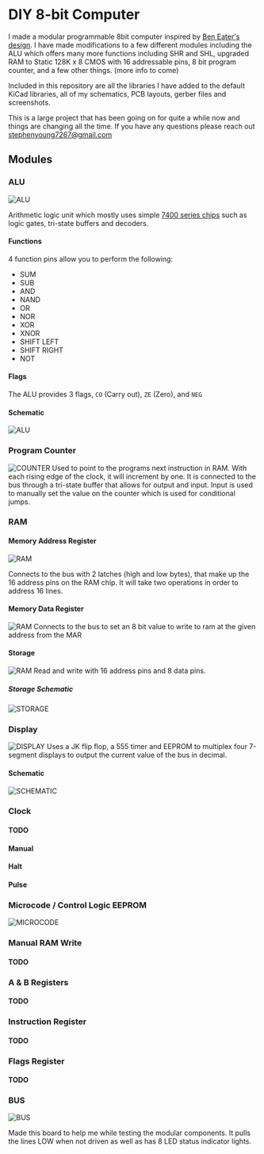 # DIY 8-bit Computer

I made a modular  programmable 8bit computer inspired by [Ben Eater's design](https://github.com/beneater). I have made modifications to a few different modules including the ALU which offers many more functions including SHR and SHL, upgraded RAM to Static 128K x 8 CMOS with 16 addressable pins, 8 bit program counter, and a few other things. 
(more info to come)

Included in this repository are all the libraries I have added to the default KiCad libraries, all of my schematics, PCB layouts, gerber files and screenshots.

This is a large project that has been going on for quite a while now and things are changing all the time. If you have any questions please reach out stephenyoung7267@gmail.com


## Modules

### ALU
![ALU](https://github.com/theWickedWebDev/8-bit-computer/blob/master/ALU/alu.png?raw=true)

Arithmetic logic unit which mostly uses simple [7400 series chips](https://www.futurlec.com/IC74LS00Series.shtml) such as logic gates, tri-state buffers and decoders.

#### Functions
4 function pins allow you to perform the following:
- SUM
- SUB
- AND
- NAND
- OR
- NOR
- XOR
- XNOR
- SHIFT LEFT
- SHIFT RIGHT
- NOT

#### Flags
The ALU provides 3 flags, `CO` (Carry out), `ZE` (Zero), and `NEG`

#### Schematic
![ALU](https://github.com/theWickedWebDev/8-bit-computer/blob/master/ALU/alu-sch.png?raw=true)

### Program Counter
![COUNTER](https://github.com/theWickedWebDev/8-bit-computer/blob/master/COUNTER/counter.png?raw=true)
Used to point to the programs next instruction in RAM. With each rising edge of the clock, it will increment by one. It is connected to the bus through a tri-state buffer that allows for output and input. Input is used to manually set the value on the counter which is used for conditional jumps.
  
### RAM
#### Memory Address Register
![RAM](https://github.com/theWickedWebDev/8-bit-computer/blob/master/MEMORY_ADDRESS_REGISTER/mar.png?raw=true)

Connects to the bus with 2 latches (high and low bytes), that make up the 16 address pins on the RAM chip. It will take two operations in order to address 16 lines.

#### Memory Data Register
![RAM](https://github.com/theWickedWebDev/8-bit-computer/blob/master/RAM_DATA_REGISTER/ram_data_reg.png?raw=true)
Connects to the bus to set an 8 bit value to write to ram at the given address from the MAR

#### Storage
![RAM](https://github.com/theWickedWebDev/8-bit-computer/blob/master/RAM/ram-3d.png)
Read and write with 16 address pins and 8 data pins.
##### Storage Schematic
![STORAGE](https://github.com/theWickedWebDev/8-bit-computer/blob/master/RAM/ram-sch.png?raw=true)

### Display
![DISPLAY](https://github.com/theWickedWebDev/8-bit-computer/blob/master/DISPLAY/display-3d.png)
Uses a JK flip flop, a 555 timer and EEPROM to multiplex four 7-segment displays to output the current value of the bus in decimal.

#### Schematic
![SCHEMATIC](https://github.com/theWickedWebDev/8-bit-computer/blob/master/DISPLAY/display-sch.png?raw=true)

### Clock
#### TODO
#### Manual
#### Halt
#### Pulse

### Microcode / Control Logic  EEPROM
![MICROCODE](https://github.com/theWickedWebDev/8-bit-computer/blob/master/CONTROL_LOGIC/control-3d.png?raw=true)


### Manual RAM Write
#### TODO

### A & B Registers
#### TODO

### Instruction Register
#### TODO

### Flags Register
#### TODO

### BUS
![BUS](https://github.com/theWickedWebDev/8-bit-computer/blob/master/BUS_BOARD/bus-board-board.png?raw=true)

Made this board to help me while testing the modular components. It pulls the lines LOW when not driven as well as has 8 LED status indicator lights.
